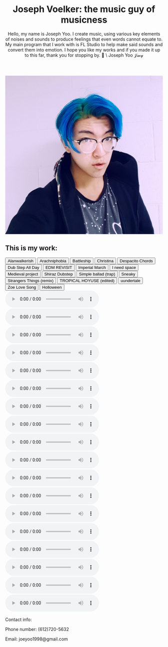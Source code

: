 <html>
  <title>
    Joesph Voelker the music guy
  </title>
  <head>
    <link rel="stylesheet" href="index.css" />
    <script src="index.js" defer></script>
  </head>
  <body>
    <header>
      <h1>
        Joseph Voelker: the music guy of musicness
      </h1>
      <p>
        Hello, my name is Joseph Yoo. I create music, using various key elements
        of noises and sounds to produce feelings that even words cannot equate
        to. My main program that I work with is FL Studio to help make said
        sounds and convert them into emotion. I hope you like my works and if
        you made it up to this far, thank you for stopping by. 🙂 \ Joseph Yoo
        𝒥𝓂𝓎
      </p>
    </header>
    <img src="Joseph.photo.jpg" />
    <h2>
      This is my work:
    </h2>
    <div class="tabs">
      <button class="tab" onclick="reveal(Alanwalkerish)">
        Alanwalkerish
      </button>
      <button class="tab" onclick="reveal(Arachniphobia)">
        Arachniphobia
      </button>
      <button class="tab" onclick="reveal(Battleship)">
        Battleship
      </button>
      <button class="tab" onclick="reveal(Christina)">Christina</button>
      <button class="tab" onclick="reveal(Despacito Chords)">
        Despacito Chords
      </button>
      <button class="tab" onclick="reveal(Dub Step All Day)">
        Dub Step All Day
      </button>
      <button class="tab" onclick="reveal(EDM REVISIT)">
        EDM REVISIT
      </button>
      <button class="tab" onclick="reveal(Imperial March)">
        Imperial March
      </button>
      <button class="tab" onclick="reveal(I need space)">
        I need space
      </button>
      <button class="tab" onclick="reveal(Medieval project)">
        Medieval project
      </button>
      <button class="tab" onclick="reveal(Shiraz Dubstep)">
        Shiraz Dubstep
      </button>
      <button class="tab" onclick="reveal(Simple ballad (trap))">
        Simple ballad (trap)
      </button>
      <button class="tab" onclick="reveal(Sneaky)">Sneaky</button>
      <button class="tab" onclick="reveal(Strangers Things (remix))">
        Strangers Things (remix)
      </button>
      <button class="tab" onclick="reveal(TROPICAL HOYUSE (edited))">
        TROPICAL HOYUSE (edited)
      </button>
      <button class="tab" onclick="reveal(uundertale)">
        uundertale
      </button>
      <button class="tab" onclick="reveal(Zoe Love Song)">
        Zoe Love Song
      </button>
      <button class="tab" onclick="reveal(Holloween)">Holloween</button>
    </div>
    <div id="Alanwalkerish" class="tabcontent">
      <audio controls src="Alanwalkerish.mp3"></audio>
    </div>
    <div id="arachniphobia" class="tabcontent">
      <audio controls src="arachniphobia.mp3"></audio>
    </div>
    <div id="battleship" class="tabcontent">
      <audio controls src="battleship.mp3"></audio>
    </div>
    <div id="christina" class="tabcontent">
      <audio controls src="christina.mp3"></audio>
    </div>
    <div id="despacito chords" class="tabcontent">
      <audio controls src="despacito chords.mp3"></audio>
    </div>
    <div id="dubstepallday" class="tabcontent">
      <audio controls src="dubstepallday.mp3"></audio>
    </div>
    <div id="EDMREVISIT" class="tabcontent">
      <audio controls src="EDMREVISIT.mp3"></audio>
    </div>
    <div id="halloween" class="tabcontent">
      <audio controls src="halloween.mp3"></audio>
    </div>
    <div id="imperialmarch" class="tabcontent">
      <audio controls src="imperialmarch.mp3"></audio>
    </div>
    <div id="ineedspace" class="tabcontent">
      <audio controls src="ineedspace.mp3"></audio>
    </div>
    <div id="medievalproject" class="tabcontent">
      <audio controls src="medievalproject.mp3"></audio>
    </div>
    <div id="shirazdubstep" class="tabcontent">
      <audio controls src="shirazdubstep.mp3"></audio>
    </div>
    <div id="simpleballad(trap)" class="tabcontent">
      <audio controls src="simpleballad(trap).mp3"></audio>
    </div>
    <div id="sneaky" class="tabcontent">
      <audio controls src="sneaky.mp3"></audio>
    </div>
    <div id="strangers things remix" class="tabcontent">
      <audio controls src="strangers things remix.mp3"></audio>
    </div>
    <div id="TROPICALHOYUSE (edited)" class="tabcontent">
      <audio controls src="TROPICALHOYUSE (edited).mp3"></audio>
    </div>
    <div id="uundertale" class="tabcontent">
      <audio controls src="uundertale.mp3"></audio>
    </div>
    <div id="zoelovesong" class="tabcontent">
      <audio controls src="zoelovesong.mp3"></audio>
    </div>
  </body>
  <footer>
    <p>Contact info:</p>
    <p>Phone number: (612)720-5632</p>
    <p>Email: joeyoo1998@gmail.com</p>
  </footer>
</html>
